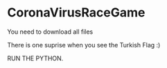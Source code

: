 # CoronaVirusRaceGame

You need to download all files

There is one suprise when you see the Turkish Flag :)

RUN THE PYTHON.

